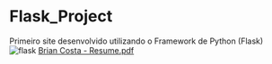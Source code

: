 # Flask_Project

Primeiro site desenvolvido utilizando o Framework de Python (Flask)<br>
![flask](https://user-images.githubusercontent.com/67477751/203452342-2b881ec1-183b-4209-b3d9-37a7cfea9094.png)
[Brian Costa - Resume.pdf](https://github.com/BrianCosta2004/Flask_Project/files/10072305/Brian.Costa.-.Resume.pdf)
